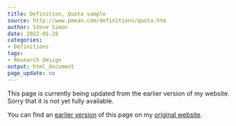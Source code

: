 ```yaml
---
title: Definition, Quota sample
source: http://www.pmean.com/definitions/quota.htm
author: Steve Simon
date: 2022-05-28
categories:
- Definitions
tags:
- Research design
output: html_document
page_update: no
---
```


This page is currently being updated from the earlier version of my website. Sorry that it is not yet fully available.

<!---More--->

You can find an [earlier version][sim3] of this page on my [original website][sim2].

[sim3]: http://www.pmean.com/definitions/quota.htm
[sim2]: http://www.pmean.com/original_site.html
